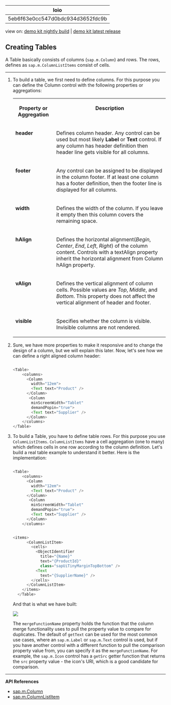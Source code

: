 <!-- loio5eb6f63e0cc547d0bdc934d3652fdc9b -->

| loio |
| -----|
| 5eb6f63e0cc547d0bdc934d3652fdc9b |

<div id="loio">

view on: [demo kit nightly build](https://sdk.openui5.org/nightly/#/topic/5eb6f63e0cc547d0bdc934d3652fdc9b) | [demo kit latest release](https://sdk.openui5.org/topic/5eb6f63e0cc547d0bdc934d3652fdc9b)</div>

## Creating Tables

A Table basically consists of columns \(`sap.m.Column`\) and rows. The rows, defines as `sap.m.ColumnListItems` consist of cells.

***

1.  To build a table, we first need to define columns. For this purpose you can define the Column control with the following properties or aggregations:


    <table>
    <tr>
    <th valign="top">

    Property or Aggregation
    
    </th>
    <th valign="top">

    Description
    
    </th>
    </tr>
    <tr>
    <td valign="top">
    
    **header**
    
    </td>
    <td valign="top">
    
    Defines column header. Any control can be used but most likely **Label** or **Text** control. If any column has header definition then header line gets visible for all columns.
    
    </td>
    </tr>
    <tr>
    <td valign="top">
    
    **footer**
    
    </td>
    <td valign="top">
    
    Any control can be assigned to be displayed in the column footer. If at least one column has a footer definition, then the footer line is displayed for all columns.
    
    </td>
    </tr>
    <tr>
    <td valign="top">
    
    **width**
    
    </td>
    <td valign="top">
    
    Defines the width of the column. If you leave it empty then this column covers the remaining space.
    
    </td>
    </tr>
    <tr>
    <td valign="top">
    
    **hAlign**
    
    </td>
    <td valign="top">
    
    Defines the horizontal alignment\(*Begin*, *Center*, *End*, *Left*, *Right*\) of the column content. Controls with a textAlign property inherit the horizontal alignment from Column hAlign property.
    
    </td>
    </tr>
    <tr>
    <td valign="top">
    
    **vAlign**
    
    </td>
    <td valign="top">
    
    Defines the vertical alignment of column cells. Possible values are *Top*, *Middle*, and *Bottom*. This property does not affect the vertical alignment of header and footer.
    
    </td>
    </tr>
    <tr>
    <td valign="top">
    
    **visible**
    
    </td>
    <td valign="top">
    
    Specifies whether the column is visible. Invisible columns are not rendered.
    
    </td>
    </tr>
    </table>
    
2.  Sure, we have more properties to make it responsive and to change the design of a column, but we will explain this later. Now, let's see how we can define a right aligned column header:

    ```js
    
    <Table>
        <columns>
          <Column
            width="12em">
            <Text text="Product" />
          </Column>
           <Column
            minScreenWidth="Tablet"
            demandPopin="true">
            <Text text="Supplier" />
          </Column>
        </columns>
    </Table>
    ```

3.  To build a Table, you have to define table rows. For this purpose you use `ColumnListItems`. `ColumnListItems` have a cell aggregation \(one to many\) which defines cells in one row according to the column definition. Let's build a real table example to understand it better. Here is the implementation:

    ```js
    
    <Table>
        <columns>
          <Column
            width="12em">
            <Text text="Product" />
          </Column>
           <Column
            minScreenWidth="Tablet"
            demandPopin="true">
            <Text text="Supplier" />
          </Column>
        </columns>
    
    
    <items>
          <ColumnListItem>
            <cells>
              <ObjectIdentifier
                title="{Name}"
                text="{ProductId}"
                class="sapUiTinyMarginTopBottom" />
              <Text
                text="{SupplierName}" />
            </cells>
          </ColumnListItem>
        </items>
      </Table>
    
    ```

    And that is what we have built:

    ![](images/loioe654c84fa33a4f058e8f84b2ed5d578f_LowRes.png)

    The `mergeFunctionName` property holds the function that the column merge functionality uses to pull the property value to compare for duplicates. The default of `getText` can be used for the most common use cases, where an `sap.m.Label` or `sap.m.Text` control is used, but if you have another control with a different function to pull the comparison property value from, you can specify it as the `mergeFunctionName`. For example, the `sap.m.Icon` control has a `getSrc` getter function that returns the `src` property value - the icon's URI, which is a good candidate for comparison.


***

**API References**

-   [sap.m.Column](https://sdk.openui5.org/api/sap.m.Column)
-   [sap.m.ColumnListItem](https://sdk.openui5.org/api/sap.m.ColumnListItem)

